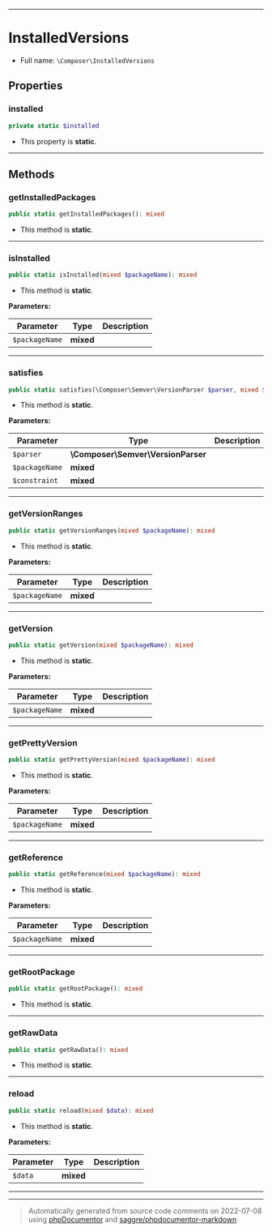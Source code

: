 ***

# InstalledVersions





* Full name: `\Composer\InstalledVersions`



## Properties


### installed



```php
private static $installed
```



* This property is **static**.


***

## Methods


### getInstalledPackages



```php
public static getInstalledPackages(): mixed
```



* This method is **static**.







***

### isInstalled



```php
public static isInstalled(mixed $packageName): mixed
```



* This method is **static**.




**Parameters:**

| Parameter | Type | Description |
|-----------|------|-------------|
| `$packageName` | **mixed** |  |




***

### satisfies



```php
public static satisfies(\Composer\Semver\VersionParser $parser, mixed $packageName, mixed $constraint): mixed
```



* This method is **static**.




**Parameters:**

| Parameter | Type | Description |
|-----------|------|-------------|
| `$parser` | **\Composer\Semver\VersionParser** |  |
| `$packageName` | **mixed** |  |
| `$constraint` | **mixed** |  |




***

### getVersionRanges



```php
public static getVersionRanges(mixed $packageName): mixed
```



* This method is **static**.




**Parameters:**

| Parameter | Type | Description |
|-----------|------|-------------|
| `$packageName` | **mixed** |  |




***

### getVersion



```php
public static getVersion(mixed $packageName): mixed
```



* This method is **static**.




**Parameters:**

| Parameter | Type | Description |
|-----------|------|-------------|
| `$packageName` | **mixed** |  |




***

### getPrettyVersion



```php
public static getPrettyVersion(mixed $packageName): mixed
```



* This method is **static**.




**Parameters:**

| Parameter | Type | Description |
|-----------|------|-------------|
| `$packageName` | **mixed** |  |




***

### getReference



```php
public static getReference(mixed $packageName): mixed
```



* This method is **static**.




**Parameters:**

| Parameter | Type | Description |
|-----------|------|-------------|
| `$packageName` | **mixed** |  |




***

### getRootPackage



```php
public static getRootPackage(): mixed
```



* This method is **static**.







***

### getRawData



```php
public static getRawData(): mixed
```



* This method is **static**.







***

### reload



```php
public static reload(mixed $data): mixed
```



* This method is **static**.




**Parameters:**

| Parameter | Type | Description |
|-----------|------|-------------|
| `$data` | **mixed** |  |




***


***
> Automatically generated from source code comments on 2022-07-08 using [phpDocumentor](http://www.phpdoc.org/) and [saggre/phpdocumentor-markdown](https://github.com/Saggre/phpDocumentor-markdown)
